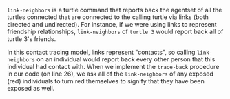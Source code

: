 `link-neighbors` is a turtle command that reports back the agentset of all the turtles connected that are connected to the calling turtle via links (both directed and undirected). For instance, if we were using links to represent friendship relationships, `link-neighbors` of `turtle 3` would report back all of turtle 3's friends.

In this contact tracing model, links represent "contacts", so calling `link-neighbors`  on an individual would report back every other person that this individual had contact with. When we implement the `trace-back` procedure in our code (on line 26), we ask all of the `link-neighbors` of any exposed (red) individuals to turn red themselves to signify that they have been exposed as well.